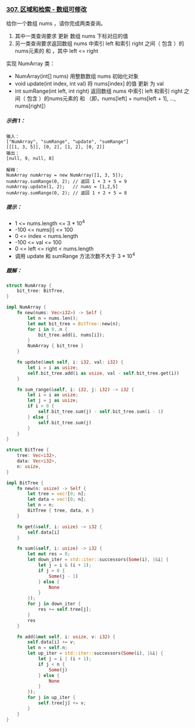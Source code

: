 ### [307. 区域和检索 - 数组可修改](https://leetcode.cn/problems/range-sum-query-mutable/)
给你一个数组 nums ，请你完成两类查询。

1. 其中一类查询要求 更新 数组 nums 下标对应的值
2. 另一类查询要求返回数组 nums 中索引 left 和索引 right 之间（ 包含 ）的nums元素的 和 ，其中 left <= right

实现 NumArray 类：

- NumArray(int[] nums) 用整数数组 nums 初始化对象
- void update(int index, int val) 将 nums[index] 的值 更新 为 val
- int sumRange(int left, int right) 返回数组 nums 中索引 left 和索引 right 之间（ 包含 ）的nums元素的 和 （即，nums[left] + nums[left + 1], ..., nums[right]）


##### 示例 1：
```
输入：
["NumArray", "sumRange", "update", "sumRange"]
[[[1, 3, 5]], [0, 2], [1, 2], [0, 2]]
输出：
[null, 9, null, 8]

解释：
NumArray numArray = new NumArray([1, 3, 5]);
numArray.sumRange(0, 2); // 返回 1 + 3 + 5 = 9
numArray.update(1, 2);   // nums = [1,2,5]
numArray.sumRange(0, 2); // 返回 1 + 2 + 5 = 8
```

##### 提示：
- 1 <= nums.length <= 3 * 10<sup>4</sup>
- -100 <= nums[i] <= 100
- 0 <= index < nums.length
- -100 <= val <= 100
- 0 <= left <= right < nums.length
- 调用 update 和 sumRange 方法次数不大于 3 * 10<sup>4</sup> 

##### 题解：
```rust
struct NumArray {
    bit_tree: BitTree,
}

impl NumArray {
    fn new(nums: Vec<i32>) -> Self {
        let n = nums.len();
        let mut bit_tree = BitTree::new(n);
        for i in 0..n {
            bit_tree.add(i, nums[i]);
        }
        NumArray { bit_tree }
    }

    fn update(&mut self, i: i32, val: i32) {
        let i = i as usize;
        self.bit_tree.add(i as usize, val - self.bit_tree.get(i))
    }

    fn sum_range(&self, i: i32, j: i32) -> i32 {
        let i = i as usize;
        let j = j as usize;
        if i > 0 {
            self.bit_tree.sum(j) - self.bit_tree.sum(i - 1)
        } else {
            self.bit_tree.sum(j)
        }
    }
}

struct BitTree {
    tree: Vec<i32>,
    data: Vec<i32>,
    n: usize,
}

impl BitTree {
    fn new(n: usize) -> Self {
        let tree = vec![0; n];
        let data = vec![0; n];
        let n = n;
        BitTree { tree, data, n }
    }

    fn get(&self, i: usize) -> i32 {
        self.data[i]
    }

    fn sum(&self, i: usize) -> i32 {
        let mut res = 0;
        let down_iter = std::iter::successors(Some(i), |&i| {
            let j = i & (i + 1);
            if j > 0 {
                Some(j - 1)
            } else {
                None
            }
        });
        for j in down_iter {
            res += self.tree[j];
        }
        res
    }

    fn add(&mut self, i: usize, v: i32) {
        self.data[i] += v;
        let n = self.n;
        let up_iter = std::iter::successors(Some(i), |&i| {
            let j = i | (i + 1);
            if j < n {
                Some(j)
            } else {
                None
            }
        });
        for j in up_iter {
            self.tree[j] += v;
        }
    }
}
```
